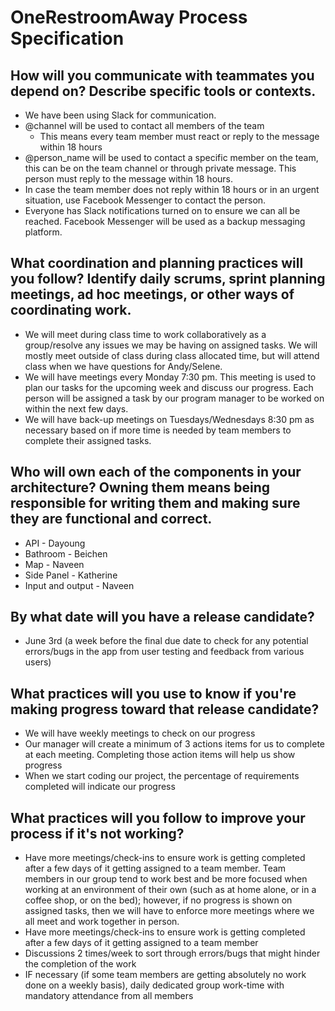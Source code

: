 # OneRestroomAway Process Specification

## How will you communicate with teammates you depend on? Describe specific tools or contexts.

- We have been using Slack for communication.
- @channel will be used to contact all members of the team
    - This means every team member must react or reply to the message within 18 hours
- @person_name will be used to contact a specific member on the team, this can be on the team channel or through private message. This person must reply to the message within 18 hours.
- In case the team member does not reply within 18 hours or in an urgent situation, use Facebook Messenger to contact the person.
- Everyone has Slack notifications turned on to ensure we can all be reached. Facebook Messenger will be used as a backup messaging platform.

## What coordination and planning practices will you follow? Identify daily scrums, sprint planning meetings, ad hoc meetings, or other ways of coordinating work.

- We will meet during class time to work collaboratively as a group/resolve any issues we may be having on assigned tasks. We will mostly meet outside of class during class allocated time, but will attend class when we have questions for Andy/Selene.  
- We will have meetings every Monday 7:30 pm. This meeting is used to plan our tasks for the upcoming week and discuss our progress. Each person will be assigned a task by our program manager to be worked on within the next few days.
- We will have back-up meetings on Tuesdays/Wednesdays 8:30 pm as necessary based on if more time is needed by team members to complete their assigned tasks.

## Who will own each of the components in your architecture? Owning them means being responsible for writing them and making sure they are functional and correct.

- API - Dayoung
- Bathroom - Beichen
- Map - Naveen
- Side Panel - Katherine
- Input and output - Naveen

## By what date will you have a release candidate?

- June 3rd (a week before the final due date to check for any potential errors/bugs in the app from user testing and feedback from various users)

## What practices will you use to know if you're making progress toward that release candidate?

- We will have weekly meetings to check on our progress
- Our manager will create a minimum of 3 actions items for us to complete at each meeting. Completing those action items will help us show progress
- When we start coding our project, the percentage of requirements completed will indicate our progress

## What practices will you follow to improve your process if it's not working?

- Have more meetings/check-ins to ensure work is getting completed after a few days of it getting assigned to a team member. Team members in our group tend to work best and be more focused when working at an environment of their own (such as at home alone, or in a coffee shop, or on the bed); however, if no progress is shown on assigned tasks, then we will have to enforce more meetings where we all meet and work together in person.  
- Have more meetings/check-ins to ensure work is getting completed after a few days of it getting assigned to a team member
- Discussions 2 times/week to sort through errors/bugs that might hinder the completion of the work
- IF necessary (if some team members are getting absolutely no work done on a weekly basis), daily dedicated group work-time with mandatory attendance from all members

